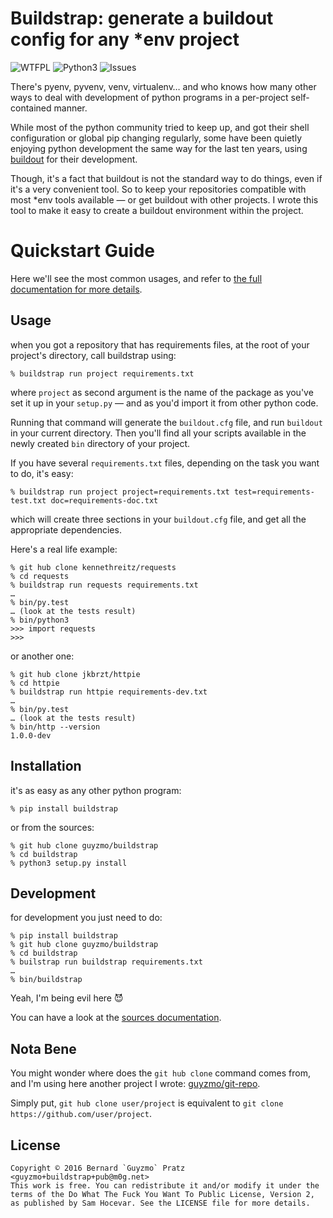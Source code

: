 # Buildstrap: generate a buildout config for any \*env project

![WTFPL](http://www.wtfpl.net/wp-content/uploads/2012/12/wtfpl-badge-2.png)
![Python3](https://img.shields.io/pypi/pyversions/buildstrap.svg)
![Issues](https://img.shields.io/github/issues/guyzmo/buildstrap.svg)

There's pyenv, pyvenv, venv, virtualenv… and who knows how many other ways to
deal with development of python programs in a per-project self-contained
manner.

While most of the python community tried to keep up, and got their shell
configuration or global pip changing regularly, some have been quietly enjoying
python development the same way for the last ten years, using [buildout] for
their development.

Though, it's a fact that buildout is not the standard way to do things, even if
it's a very convenient tool. So to keep your repositories compatible with most
\*env tools available — or get buildout with other projects. I wrote this tool
to make it easy to create a buildout environment within the project.

[buildout]:https://github.com/buildout/buildout/

# Quickstart Guide

Here we'll see the most common usages, and refer to [the full documentation for
more details][doc].

[doc]:https://buildstrap.readthedocs.org/

## Usage

when you got a repository that has requirements files, at the root of your project's
directory, call buildstrap using:

```
% buildstrap run project requirements.txt
```

where `project` as second argument is the name of the package as you've set it
up in your `setup.py` — and as you'd import it from other python code.  

Running that command will generate the `buildout.cfg` file, and run `buildout`
in your current directory. Then you'll find all your scripts available in the
newly created `bin` directory of your project.

If you have several `requirements.txt` files, depending on the task you want to
do, it's easy:

```
% buildstrap run project project=requirements.txt test=requirements-test.txt doc=requirements-doc.txt
```

which will create three sections in your `buildout.cfg` file, and get all the
appropriate dependencies.

Here's a real life example:

```
% git hub clone kennethreitz/requests
% cd requests
% buildstrap run requests requirements.txt
…
% bin/py.test
… (look at the tests result)
% bin/python3
>>> import requests
>>>
```

or another one:

```
% git hub clone jkbrzt/httpie
% cd httpie
% buildstrap run httpie requirements-dev.txt
…
% bin/py.test
… (look at the tests result)
% bin/http --version
1.0.0-dev
```

## Installation

it's as easy as any other python program:

```
% pip install buildstrap
```

or from the sources:

```
% git hub clone guyzmo/buildstrap
% cd buildstrap
% python3 setup.py install
```

## Development

for development you just need to do:

```
% pip install buildstrap
% git hub clone guyzmo/buildstrap
% cd buildstrap
% builstrap run buildstrap requirements.txt
…
% bin/buildstrap
```

Yeah, I'm being evil here 😈

You can have a look at the [sources documentation][srcdoc].

[srcdoc]:http://buildstrap.readthedocs.io/en/latest/buildstrap.html

## Nota Bene

You might wonder where does the `git hub clone` command comes from, and I'm
using here another project I wrote: [guyzmo/git-repo](https://github.com/guyzmo/git-repo).

Simply put, `git hub clone user/project` is equivalent to `git clone https://github.com/user/project`.

## License

    Copyright © 2016 Bernard `Guyzmo` Pratz <guyzmo+buildstrap+pub@m0g.net>
    This work is free. You can redistribute it and/or modify it under the
    terms of the Do What The Fuck You Want To Public License, Version 2,
    as published by Sam Hocevar. See the LICENSE file for more details.



